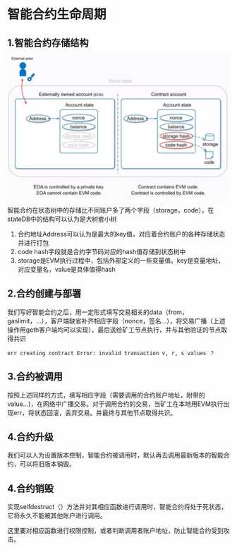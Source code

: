 # 智能合约生命周期

## 1.智能合约存储结构

![](./images/contract-stateDB.png)

智能合约在状态树中的存储比不同账户多了两个字段（storage，code），在stateDB中的结构可以认为是大树套小树

1. 合约地址Address可以认为是最大的key值，对应着合约账户的各种存储状态并进行打包
2. code hash字段就是合约字节码对应的hash值存储到状态树中
3. storage是EVM执行过程中，包括外部定义的一些变量值。key是变量地址，对应变量名，value是具体值得hash

## 2.合约创建与部署

我们写好智能合约之后，用一定形式填写交易相关的data（from，gaslimit，...），客户端缺省补齐相应字段（nonce，签名...），将交易广播（上述操作用geth客户端均可以实现），最后送给矿工节点执行，并与其他验证的节点取得共识

```err
err creating contract Error: invalid transaction v, r, s values ？
```

## 3.合约被调用

按照上述同样的方式，填写相应字段（需要调用的合约账户地址，附带的value...)，在网络中广播交易。对于调用合约的交易，当矿工在本地用EVM执行出现err，将状态回滚，丢弃交易。并最终与其他节点取得共识。

## 4.合约升级

我们可以人为设置版本控制，智能合约被调用时，默认再去调用最新版本的智能合约，可以将旧版本销毁。

## 4.合约销毁

实现selfdestruct（）方法并对其相应函数进行调用时，智能合约将处于死状态，它将永久不能被其他账户进行调用。

这里要对相应函数进行权限控制，或者判断调用者账户地址，防止智能合约受到攻击。